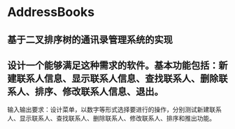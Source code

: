 # AddressBooks
基于二叉排序树的通讯录管理系统的实现
---------------------------------------------------------------
设计一个能够满足这种需求的软件。基本功能包括：新建联系人信息、显示联系人信息、查找联系人、删除联系人、排序、修改联系人信息、退出。
---------------------------------------------------------------
输入输出要求：设计菜单，以数字等形式选择要进行的操作，分别测试新建联系人、显示联系人、查找联系人、删除联系人、修改联系人、排序和推出功能。
